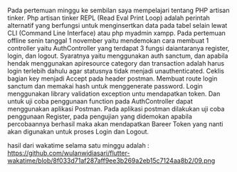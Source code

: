 Pada pertemuan minggu ke sembilan saya mempelajari tentang PHP artisan tinker. Php artisan tinker REPL (Read Eval Print Loop) adalah perintah alternatif yang berfungsi untuk menginsertkan data pada tabel selain lewat CLI (Command Line Interface) atau php myadmin xampp. Pada pertemuan offline senin tanggal 1 november yaitu mendemokan cara membuat 1 controller yaitu AuthController yang terdapat 3 fungsi daiantaranya register, login, dan logout. Syaratnya yaitu menggunakan auth sanctum, dan apabila hendak menggunakan apiresource category dan transaction adalah harus login terlebih dahulu agar statusnya tidak menjadi unauthenticated. Ceklis bagian key menjadi Accept pada header postman. Membuat route login sanctum dan memakai hash untuk menggenerate password. Login menggunakan library validation exception untu mendapatkan token. Dan untuk uji coba penggunaan function pada AuthController dapat menggunakan aplikasi Postman. Pada aplikasi postman dilakukan uji coba penggunaan Register, pada pengujian yang didemokan apabila percobaannya berhasil maka akan mendapatkan Bareer Token yang nanti akan digunakan untuk proses Login dan Logout.

hasil dari wakatime selama satu minggu adalah : https://github.com/wulanwidiasari/flutter-wakatime/blob/8f033d71af287aff9ee3b269a2eb15c7124aa8b2/09.png
